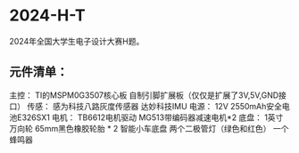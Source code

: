 # 2024-H-T
2024年全国大学生电子设计大赛H题。

## 元件清单：
主控：
TI的MSPM0G3507核心板
自制引脚扩展板（仅仅是扩展了3V,5V,GND接口）
传感：
  感为科技八路灰度传感器
  达妙科技IMU
电源：
  12V 2550mAh安全电池E326SX1
电机：
  TB6612电机驱动
  MG513带编码器减速电机*2
底盘：
  1英寸万向轮
  65mm黑色橡胶轮胎 * 2
  智能小车底盘
  两个二极管灯（绿色和红色）
  一个蜂鸣器
